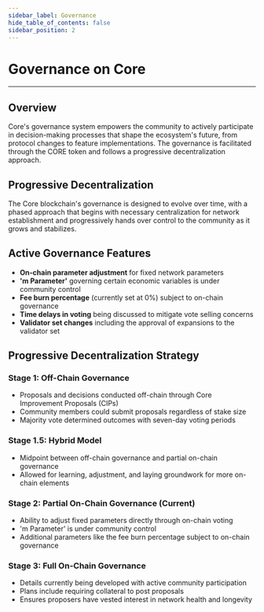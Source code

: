 ```yaml
---
sidebar_label: Governance
hide_table_of_contents: false
sidebar_position: 2
---
```


# Governance on Core

---

## Overview

Core's governance system empowers the community to actively participate in decision-making processes that shape the ecosystem's future, from protocol changes to feature implementations. The governance is facilitated through the CORE token and follows a progressive decentralization approach.

## Progressive Decentralization

The Core blockchain's governance is designed to evolve over time, with a phased approach that begins with necessary centralization for network establishment and progressively hands over control to the community as it grows and stabilizes.

## Active Governance Features

- **On-chain parameter adjustment** for fixed network parameters
- **'m Parameter'** governing certain economic variables is under community control
- **Fee burn percentage** (currently set at 0%) subject to on-chain governance
- **Time delays in voting** being discussed to mitigate vote selling concerns
- **Validator set changes** including the approval of expansions to the validator set

## Progressive Decentralization Strategy

### Stage 1: Off-Chain Governance

- Proposals and decisions conducted off-chain through Core Improvement Proposals (CIPs)
- Community members could submit proposals regardless of stake size
- Majority vote determined outcomes with seven-day voting periods

### Stage 1.5: Hybrid Model

- Midpoint between off-chain governance and partial on-chain governance
- Allowed for learning, adjustment, and laying groundwork for more on-chain elements

### Stage 2: Partial On-Chain Governance (Current)

- Ability to adjust fixed parameters directly through on-chain voting
- 'm Parameter' is under community control
- Additional parameters like the fee burn percentage subject to on-chain governance

### Stage 3: Full On-Chain Governance

- Details currently being developed with active community participation
- Plans include requiring collateral to post proposals
- Ensures proposers have vested interest in network health and longevity
